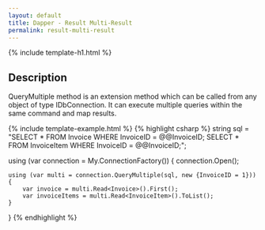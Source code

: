 ```yaml
---
layout: default
title: Dapper - Result Multi-Result 
permalink: result-multi-result
---
```


{% include template-h1.html %}

## Description
QueryMultiple method is an extension method which can be called from any object of type IDbConnection. It can execute multiple queries within the same command and map results.

{% include template-example.html %} {% highlight csharp %}
string sql = "SELECT * FROM Invoice WHERE InvoiceID = @@InvoiceID; SELECT * FROM InvoiceItem WHERE InvoiceID = @@InvoiceID;";

using (var connection = My.ConnectionFactory())
{
    connection.Open();

    using (var multi = connection.QueryMultiple(sql, new {InvoiceID = 1}))
    {
        var invoice = multi.Read<Invoice>().First();
        var invoiceItems = multi.Read<InvoiceItem>().ToList();
    }
}
{% endhighlight %}
